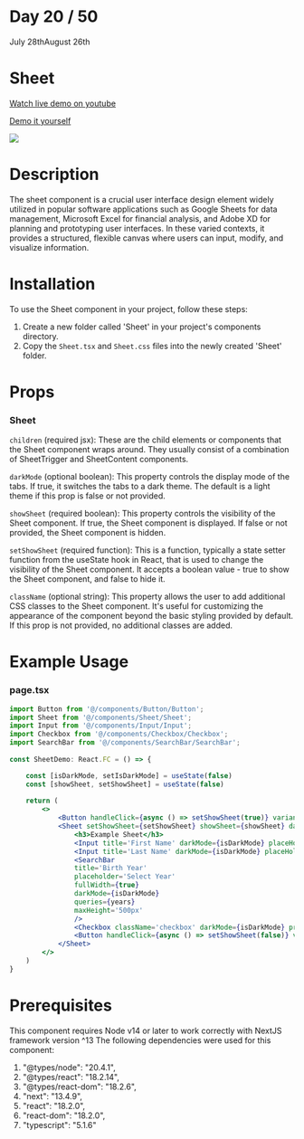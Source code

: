 # Day 20 / 50

July 28thAugust 26th

# Sheet
<a href="https://youtu.be/pUb4ClANeB8" target="_blank">Watch live demo on youtube</a>

<a href="https:/ / 50daysofcomponents.netlify.app/Sheet" target="_blank">Demo it yourself</a>

<a href="https:/ / 50daysofcomponents.netlify.app/Sheet" target="_blank"><img src="https://cdn.discordapp.com/attachments/715319623637270638/1134520983810736200/image.png"/></a>  

# Description 

The sheet component is a crucial user interface design element widely utilized in popular software applications such as Google Sheets for data management, Microsoft Excel for financial analysis, and Adobe XD for planning and prototyping user interfaces. In these varied contexts, it provides a structured, flexible canvas where users can input, modify, and visualize information. 

# Installation 

To use the Sheet component in your project, follow these steps:

1. Create a new folder called 'Sheet' in your project's components directory.
2. Copy the `Sheet.tsx` and `Sheet.css` files into the newly created 'Sheet' folder.

# Props 
### Sheet
`children` (required jsx): These are the child elements or components that the Sheet component wraps around. They usually consist of a combination of SheetTrigger and SheetContent components.

`darkMode` (optional boolean): This property controls the display mode of the tabs. If true, it switches the tabs to a dark theme. The default is a light theme if this prop is false or not provided.

`showSheet` (required boolean): This property controls the visibility of the Sheet component. If true, the Sheet component is displayed. If false or not provided, the Sheet component is hidden.

`setShowSheet` (required function): This is a function, typically a state setter function from the useState hook in React, that is used to change the visibility of the Sheet component. It accepts a boolean value - true to show the Sheet component, and false to hide it.

`className` (optional string): This property allows the user to add additional CSS classes to the Sheet component. It's useful for customizing the appearance of the component beyond the basic styling provided by default. If this prop is not provided, no additional classes are added.

# Example Usage
### page.tsx
```jsx
import Button from '@/components/Button/Button';
import Sheet from '@/components/Sheet/Sheet';
import Input from '@/components/Input/Input';
import Checkbox from '@/components/Checkbox/Checkbox';
import SearchBar from '@/components/SearchBar/SearchBar';
    
const SheetDemo: React.FC = () => {

    const [isDarkMode, setIsDarkMode] = useState(false)
    const [showSheet, setShowSheet] = useState(false)
    
    return (
        <>
            <Button handleClick={async () => setShowSheet(true)} variant='secondary' darkMode={isDarkMode} text='Open sheet' />
            <Sheet setShowSheet={setShowSheet} showSheet={showSheet} darkMode={isDarkMode}>
                <h3>Example Sheet</h3>
                <Input title='First Name' darkMode={isDarkMode} placeHolder='First Name' />
                <Input title='Last Name' darkMode={isDarkMode} placeHolder='Last Name' />
                <SearchBar
                title='Birth Year'
                placeholder='Select Year'
                fullWidth={true}
                darkMode={isDarkMode}
                queries={years}
                maxHeight='500px'
                />
                <Checkbox className='checkbox' darkMode={isDarkMode} primaryText='Accept terms and conditions' subText='Agree to our Terms of Service and Privacy Policy.' />
                <Button handleClick={async () => setShowSheet(false)} variant='primary' text='submit' />
            </Sheet>
        </>
    )
}
```

# Prerequisites
This component requires Node v14 or later to work correctly with NextJS framework version ^13
The following dependencies were used for this component:
1. "@types/node": "20.4.1",
2. "@types/react": "18.2.14",
3. "@types/react-dom": "18.2.6",
4. "next": "13.4.9",
5. "react": "18.2.0",
6. "react-dom": "18.2.0",
7. "typescript": "5.1.6"